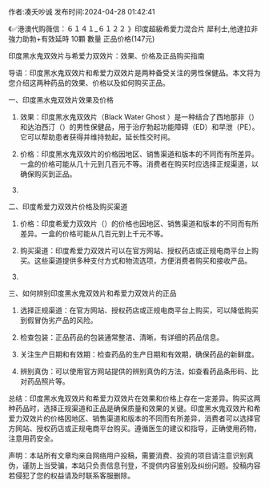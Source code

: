 <p>作者:凑夭吵诚 发布时间:2024-04-28 01:42:41</p>
<p>《✅港澳代购薇信：６１４１_６１２２ 》印度超級希愛力混合片 犀利士,他達拉非 強力助勃+有效延時 10顆 數量 正品价格(147元) </p>
									<p></p><p>印度黑水鬼双效片与希爱力双效片：效果、价格及正品购买指南</p><p>导语：印度黑水鬼双效片和希爱力双效片是两种备受关注的男性保健品。本文将为您介绍这两种药品的效果、价格以及如何购买正品。</p><p></p><p>一、印度黑水鬼双效片效果及价格</p><ol style class><li><p>效果：印度黑水鬼双效片（Black Water Ghost   ）是一种结合了西地那非（）和达泊西汀（）的男性保健品，用于治疗勃起功能障碍（ED）和早泄（PE）。它可以帮助患者获得并维持勃起，延长性交时间。</p></li><li><p>价格：印度黑水鬼双效片的价格因地区、销售渠道和版本的不同而有所差异。一盒的价格可能从几十元到几百元不等。消费者在购买时应选择正规渠道，以确保购买到正品。</p></li><li><p></p></li></ol><p>二、印度希爱力双效片价格及购买渠道</p><ol style class><li><p>价格：印度希爱力双效片（）的价格也因地区、销售渠道和版本的不同而有所差异。一盒的价格可能从几百元到上千元不等。</p></li><li><p>购买渠道：印度希爱力双效片可以在官方网站、授权药店或正规电商平台上购买。这些渠道提供多种支付方式和物流选项，方便消费者购买和接收产品。</p></li><li><p></p></li></ol><p>三、如何辨别印度黑水鬼双效片和希爱力双效片的正品</p><ol style class><li><p>选择正规渠道：在官方网站、授权药店或正规电商平台上购买，可以降低购买到假冒伪劣产品的风险。</p></li><li><p>检查包装：正品药品的包装通常整洁、清晰，有详细的药品信息。</p></li><li><p>关注生产日期和有效期：检查药品的生产日期和有效期，确保药品的新鲜度。</p></li><li><p>辨别真伪：可以使用官方网站提供的辨别真伪的方法，如查看药品条形码、比对药品照片等。</p></li></ol><p>总结：印度黑水鬼双效片和希爱力双效片在效果和价格上存在一定差异。购买这两种药品时，选择正规渠道和正品是确保质量和效果的关键。印度黑水鬼双效片和希爱力双效片的价格因地区、销售渠道和版本的不同而有所差异，消费者可以选择官方网站、授权药店或正规电商平台购买。遵循医生的建议和指导，正确使用药物，注意用药安全。</p><p><em class style></em></p><p></p><p></p>				声明：本站所有文章均来自网络用户投稿，需要消费、投资的项目请注意识别真伪，谨防上当受骗，本站只负责信息刊登，不提供内容鉴别及纠纷问题。投稿内容若侵犯了您的权益请及时联系客服删除。				
